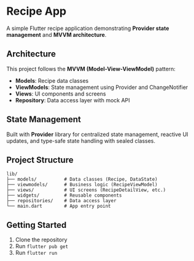 # Recipe App

A simple Flutter recipe application demonstrating **Provider state management** and **MVVM architecture**.

## Architecture

This project follows the **MVVM (Model-View-ViewModel)** pattern:

- **Models**: Recipe data classes
- **ViewModels**: State management using Provider and ChangeNotifier
- **Views**: UI components and screens
- **Repository**: Data access layer with mock API

## State Management

Built with **Provider** library for centralized state management, reactive UI updates, and type-safe state handling with sealed classes.

## Project Structure

```
lib/
├── models/          # Data classes (Recipe, DataState)
├── viewmodels/      # Business logic (RecipeViewModel)
├── views/           # UI screens (RecipeDetailView, etc.)
├── widgets/         # Reusable components
├── repositories/    # Data access layer
└── main.dart        # App entry point
```

## Getting Started

1. Clone the repository
2. Run `flutter pub get`
3. Run `flutter run`